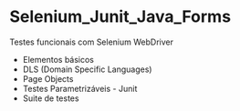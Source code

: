 # Selenium_Junit_Java_Forms
Testes funcionais com Selenium WebDriver

- Elementos básicos
- DLS (Domain Specific Languages)
- Page Objects
- Testes Parametrizáveis - Junit
- Suite de testes 
